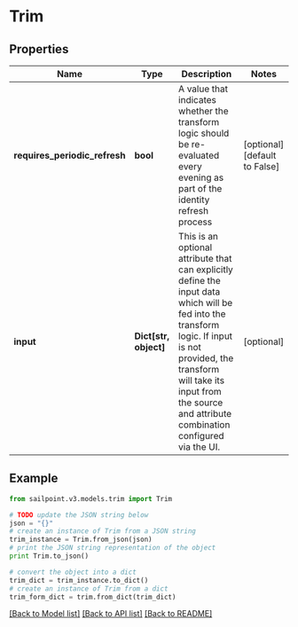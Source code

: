 # Trim


## Properties

Name | Type | Description | Notes
------------ | ------------- | ------------- | -------------
**requires_periodic_refresh** | **bool** | A value that indicates whether the transform logic should be re-evaluated every evening as part of the identity refresh process | [optional] [default to False]
**input** | **Dict[str, object]** | This is an optional attribute that can explicitly define the input data which will be fed into the transform logic. If input is not provided, the transform will take its input from the source and attribute combination configured via the UI. | [optional] 

## Example

```python
from sailpoint.v3.models.trim import Trim

# TODO update the JSON string below
json = "{}"
# create an instance of Trim from a JSON string
trim_instance = Trim.from_json(json)
# print the JSON string representation of the object
print Trim.to_json()

# convert the object into a dict
trim_dict = trim_instance.to_dict()
# create an instance of Trim from a dict
trim_form_dict = trim.from_dict(trim_dict)
```
[[Back to Model list]](../README.md#documentation-for-models) [[Back to API list]](../README.md#documentation-for-api-endpoints) [[Back to README]](../README.md)


